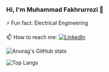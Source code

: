 ### Hi, I'm Muhammad Fakhrurrozi 👋

⚡ Fun fact: Electrical Engineering

📫 How to reach me: [![LinkedIn][1.2]][1]

<!--
Here are some ideas to get you started:
- 🔭 I’m currently working on ...
- 🌱 I’m currently learning ...
- 👯 I’m looking to collaborate on ...
- 🤔 I’m looking for help with ...
- 💬 Ask me about ...
- 📫 How to reach me: ...
- 😄 Pronouns: ...
-->

![Anurag's GitHub stats](https://github-readme-stats.vercel.app/api?username=sifakhru&show_icons=true&theme=vue-dark)

![Top Langs](https://github-readme-stats.vercel.app/api/top-langs/?username=sifakhru&langs_count=8)

<!--![](https://img.shields.io/badge/<WORD_ON_LEFT>-<WORD_ON_RIGHT>-informational?style=flat&logo=<LOGO_NAME>&logoColor=white&color=2bbc8a)-->

<!-- Icons -->

[1.2]: https://raw.githubusercontent.com/MartinHeinz/MartinHeinz/master/linkedin-3-16.png (LinkedIn icon without padding)

<!-- Links to your social media accounts -->

[1]: https://www.linkedin.com/in/mfakhrurrozis/
